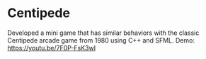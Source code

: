 # Centipede
Developed a mini game that has similar behaviors with the classic Centipede arcade game from 1980 using C++ and SFML. Demo: https://youtu.be/7F0P-FsK3wI
